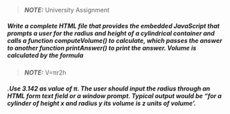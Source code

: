 > **_NOTE:_** University Assignment

##### Write a complete HTML file that provides the embedded JavaScript that prompts a user for the radius and height of a cylindrical container and calls a function computeVolume() to calculate, which passes the answer to another function printAnswer() to print the answer. Volume is calculated by the formula

> **_NOTE:_** V=πr2h

##### .Use 3.142 as value of π. The user should input the radius through an HTML form text field or a window prompt. Typical output would be “for a cylinder of height x and radius y its volume is z units of volume’. 

